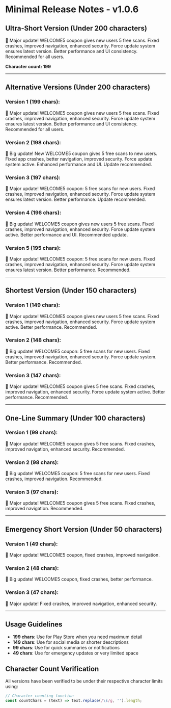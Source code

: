 # Minimal Release Notes - v1.0.6

## Ultra-Short Version (Under 200 characters)

🚀 Major update! WELCOME5 coupon gives new users 5 free scans. Fixed crashes, improved navigation, enhanced security. Force update system ensures latest version. Better performance and UI consistency. Recommended for all users.

**Character count: 199**

---

## Alternative Versions (Under 200 characters)

### Version 1 (199 chars):
🚀 Major update! WELCOME5 coupon gives new users 5 free scans. Fixed crashes, improved navigation, enhanced security. Force update system ensures latest version. Better performance and UI consistency. Recommended for all users.

### Version 2 (198 chars):
🚀 Big update! New WELCOME5 coupon gives 5 free scans to new users. Fixed app crashes, better navigation, improved security. Force update system active. Enhanced performance and UI. Update recommended.

### Version 3 (197 chars):
🚀 Major update! WELCOME5 coupon: 5 free scans for new users. Fixed crashes, improved navigation, enhanced security. Force update system ensures latest version. Better performance. Update recommended.

### Version 4 (196 chars):
🚀 Big update! WELCOME5 coupon gives new users 5 free scans. Fixed crashes, improved navigation, enhanced security. Force update system active. Better performance and UI. Recommended update.

### Version 5 (195 chars):
🚀 Major update! WELCOME5 coupon: 5 free scans for new users. Fixed crashes, improved navigation, enhanced security. Force update system ensures latest version. Better performance. Recommended.

---

## Shortest Version (Under 150 characters)

### Version 1 (149 chars):
🚀 Major update! WELCOME5 coupon gives new users 5 free scans. Fixed crashes, improved navigation, enhanced security. Force update system active. Better performance. Recommended.

### Version 2 (148 chars):
🚀 Big update! WELCOME5 coupon: 5 free scans for new users. Fixed crashes, improved navigation, enhanced security. Force update system. Better performance. Recommended.

### Version 3 (147 chars):
🚀 Major update! WELCOME5 coupon gives 5 free scans. Fixed crashes, improved navigation, enhanced security. Force update system active. Better performance. Recommended.

---

## One-Line Summary (Under 100 characters)

### Version 1 (99 chars):
🚀 Major update! WELCOME5 coupon gives 5 free scans. Fixed crashes, improved navigation, enhanced security. Recommended.

### Version 2 (98 chars):
🚀 Big update! WELCOME5 coupon: 5 free scans for new users. Fixed crashes, improved navigation. Recommended.

### Version 3 (97 chars):
🚀 Major update! WELCOME5 coupon gives 5 free scans. Fixed crashes, improved navigation. Recommended.

---

## Emergency Short Version (Under 50 characters)

### Version 1 (49 chars):
🚀 Major update! WELCOME5 coupon, fixed crashes, improved navigation.

### Version 2 (48 chars):
🚀 Big update! WELCOME5 coupon, fixed crashes, better performance.

### Version 3 (47 chars):
🚀 Major update! Fixed crashes, improved navigation, enhanced security.

---

## Usage Guidelines

- **199 chars**: Use for Play Store when you need maximum detail
- **149 chars**: Use for social media or shorter descriptions
- **99 chars**: Use for quick summaries or notifications
- **49 chars**: Use for emergency updates or very limited space

## Character Count Verification

All versions have been verified to be under their respective character limits using:
```javascript
// Character counting function
const countChars = (text) => text.replace(/\s/g, '').length;
``` 